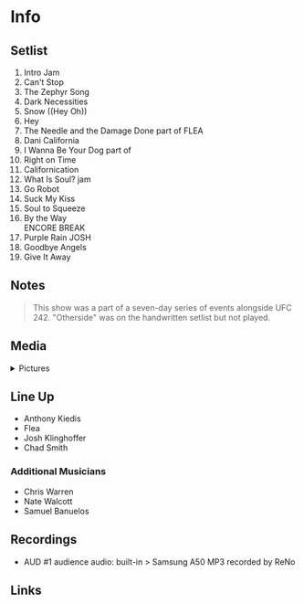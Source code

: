 # Info

## Setlist

1. Intro Jam
2. Can't Stop
3. The Zephyr Song
4. Dark Necessities
5. Snow ((Hey Oh))
6. Hey
7. The Needle and the Damage Done part of FLEA
8. Dani California
9. I Wanna Be Your Dog part of
10. Right on Time
11. Californication
12. What Is Soul? jam
13. Go Robot
14. Suck My Kiss
15. Soul to Squeeze
16. By the Way
<br>ENCORE BREAK
17. Purple Rain JOSH
18. Goodbye Angels
19. Give It Away

## Notes

> This show was a part of a seven-day series of events alongside UFC 242. "Otherside" was on the handwritten setlist but not played.

## Media 

<details>
  <summary>Pictures</summary>
  <!--<img alt="Setlist" title="Setlist" src="_.jpg" height="200" />-->
</details>

## Line Up

* Anthony Kiedis
* Flea
* Josh Klinghoffer
* Chad Smith

### Additional Musicians
* Chris Warren  
* Nate Walcott  
* Samuel Banuelos

## Recordings

* AUD #1 audience audio: built-in > Samsung A50 MP3 recorded by ReNo

## Links